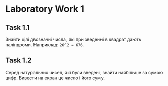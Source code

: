 # Laboratory Work 1

## Task 1.1
Знайти цілі двозначні числа, які при зведенні в квадрат дають паліндроми. Наприклад: `26^2 = 676`.

## Task 1.2
Серед натуральних чисел, які були введені, знайти найбільше за сумою цифр. Вивести на екран це число і його суму.
